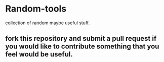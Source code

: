 # Random-tools
collection of random maybe useful stuff.

## fork this repository and submit a pull request if you would like to contribute something that you feel would be useful.
